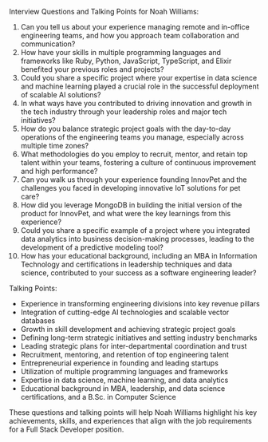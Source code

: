 Interview Questions and Talking Points for Noah Williams:

1. Can you tell us about your experience managing remote and in-office engineering teams, and how you approach team collaboration and communication?
2. How have your skills in multiple programming languages and frameworks like Ruby, Python, JavaScript, TypeScript, and Elixir benefited your previous roles and projects?
3. Could you share a specific project where your expertise in data science and machine learning played a crucial role in the successful deployment of scalable AI solutions?
4. In what ways have you contributed to driving innovation and growth in the tech industry through your leadership roles and major tech initiatives?
5. How do you balance strategic project goals with the day-to-day operations of the engineering teams you manage, especially across multiple time zones?
6. What methodologies do you employ to recruit, mentor, and retain top talent within your teams, fostering a culture of continuous improvement and high performance?
7. Can you walk us through your experience founding InnovPet and the challenges you faced in developing innovative IoT solutions for pet care?
8. How did you leverage MongoDB in building the initial version of the product for InnovPet, and what were the key learnings from this experience?
9. Could you share a specific example of a project where you integrated data analytics into business decision-making processes, leading to the development of a predictive modeling tool?
10. How has your educational background, including an MBA in Information Technology and certifications in leadership techniques and data science, contributed to your success as a software engineering leader?

Talking Points:
- Experience in transforming engineering divisions into key revenue pillars
- Integration of cutting-edge AI technologies and scalable vector databases
- Growth in skill development and achieving strategic project goals
- Defining long-term strategic initiatives and setting industry benchmarks
- Leading strategic plans for inter-departmental coordination and trust
- Recruitment, mentoring, and retention of top engineering talent
- Entrepreneurial experience in founding and leading startups
- Utilization of multiple programming languages and frameworks
- Expertise in data science, machine learning, and data analytics
- Educational background in MBA, leadership, and data science certifications, and a B.Sc. in Computer Science

These questions and talking points will help Noah Williams highlight his key achievements, skills, and experiences that align with the job requirements for a Full Stack Developer position.